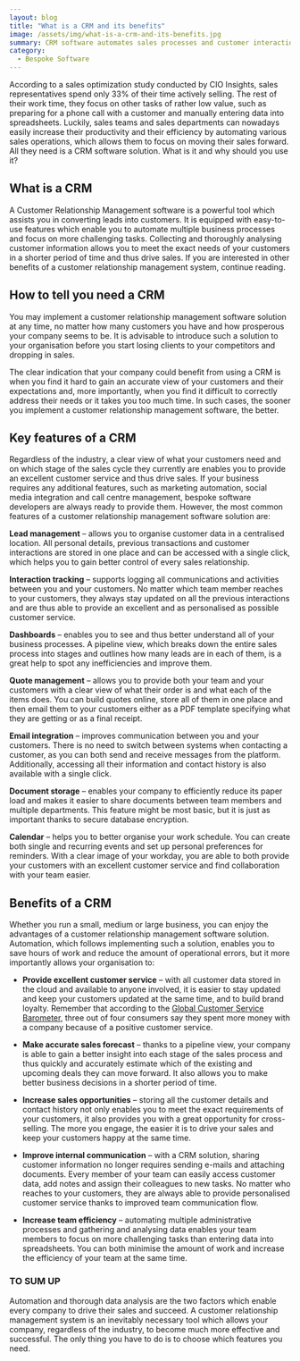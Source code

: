 ```yaml
---
layout: blog
title: "What is a CRM and its benefits"
image: /assets/img/what-is-a-crm-and-its-benefits.jpg
summary: CRM software automates sales processes and customer interactions, enhancing lead management, communication, and forecasting, boosting sales and customer service efficiency.
category:
  - Bespoke Software
---
```


According to a sales optimization study conducted by CIO Insights, sales representatives spend only 33% of their time actively selling. The rest of their work time, they focus on other tasks of rather low value, such as preparing for a phone call with a customer and manually entering data into spreadsheets. Luckily, sales teams and sales departments can nowadays easily increase their productivity and their efficiency by automating various sales operations, which allows them to focus on moving their sales forward. All they need is a CRM software solution. What is it and why should you use it?
 
## What is a CRM
A Customer Relationship Management software is a powerful tool which assists you in converting leads into customers. It is equipped with easy-to-use features which enable you to automate multiple business processes and focus on more challenging tasks. Collecting and thoroughly analysing customer information allows you to meet the exact needs of your customers in a shorter period of time and thus drive sales. If you are interested in other benefits of a customer relationship management system, continue reading.
 
## How to tell you need a CRM
You may implement a customer relationship management software solution at any time, no matter how many customers you have and how prosperous your company seems to be. It is advisable to introduce such a solution to your organisation before you start losing clients to your competitors and dropping in sales.

The clear indication that your company could benefit from using a CRM is when you find it hard to gain an accurate view of your customers and their expectations and, more importantly, when you find it difficult to correctly address their needs or it takes you too much time. In such cases, the sooner you implement a customer relationship management software, the better.
 
## Key features of a CRM
Regardless of the industry, a clear view of what your customers need and on which stage of the sales cycle they currently are enables you to provide an excellent customer service and thus drive sales. If your business requires any additional features, such as marketing automation, social media integration and call centre management, bespoke software developers are always ready to provide them. However, the most common features of a customer relationship management software solution are:
 

**Lead management** – allows you to organise customer data in a centralised location. All personal details, previous transactions and customer interactions are stored in one place and can be accessed with a single click, which helps you to gain better control of every sales relationship.
 
**Interaction tracking** – supports logging all communications and activities between you and your customers. No matter which team member reaches to your customers, they always stay updated on all the previous interactions and are thus able to provide an excellent and as personalised as possible customer service.
 
**Dashboards** – enables you to see and thus better understand all of your business processes. A pipeline view, which breaks down the entire sales process into stages and outlines how many leads are in each of them, is a great help to spot any inefficiencies and improve them.
 
**Quote management** – allows you to provide both your team and your customers with a clear view of what their order is and what each of the items does. You can build quotes online, store all of them in one place and then email them to your customers either as a PDF template specifying what they are getting or as a final receipt.
 
**Email integration** – improves communication between you and your customers. There is no need to switch between systems when contacting a customer, as you can both send and receive messages from the platform. Additionally, accessing all their information and contact history is also available with a single click.
 
**Document storage** – enables your company to efficiently reduce its paper load and makes it easier to share documents between team members and multiple departments. This feature might be most basic, but it is just as important thanks to secure database encryption.
 
**Calendar** – helps you to better organise your work schedule. You can create both single and recurring events and set up personal preferences for reminders. With a clear image of your workday, you are able to both provide your customers with an excellent customer service and find collaboration with your team easier.
 
## Benefits of a CRM
Whether you run a small, medium or large business, you can enjoy the advantages of a customer relationship management software solution. Automation, which follows implementing such a solution, enables you to save hours of work and reduce the amount of operational errors, but it more importantly allows your organisation to:
 

- **Provide excellent customer service** – with all customer data stored in the cloud and available to anyone involved, it is easier to stay updated and keep your customers updated at the same time, and to build brand loyalty. Remember that according to the [Global Customer Service Barometer](https://www.business2community.com/customer-experience/top-4-reasons-you-should-invest-in-a-crm-platform-0561485), three out of four consumers say they spent more money with a company because of a positive customer service.
 
- **Make accurate sales forecast** – thanks to a pipeline view, your company is able to gain a better insight into each stage of the sales process and thus quickly and accurately estimate which of the existing and upcoming deals they can move forward. It also allows you to make better business decisions in a shorter period of time.
 
- **Increase sales opportunities** – storing all the customer details and contact history not only enables you to meet the exact requirements of your customers, it also provides you with a great opportunity for cross-selling. The more you engage, the easier it is to drive your sales and keep your customers happy at the same time.
 
- **Improve internal communication** – with a CRM solution, sharing customer information no longer requires sending e-mails and attaching documents. Every member of your team can easily access customer data, add notes and assign their colleagues to new tasks. No matter who reaches to your customers, they are always able to provide personalised customer service thanks to improved team communication flow.
 
- **Increase team efficiency** – automating multiple administrative processes and gathering and analysing data enables your team members to focus on more challenging tasks than entering data into spreadsheets. You can both minimise the amount of work and increase the efficiency of your team at the same time.

### TO SUM UP

Automation and thorough data analysis are the two factors which enable every company to drive their sales and succeed. A customer relationship management system is an inevitably necessary tool which allows your company, regardless of the industry, to become much more effective and successful. The only thing you have to do is to choose which features you need.
